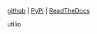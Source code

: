 
[github](https://github.com/eaybek/utilio/) | 
[PyPi](https://pypi.org/project/utilio/) | 
[ReadTheDocs](https://mvrt-utilio.readthedocs-hosted.com/en/latest/)  

utilio  

